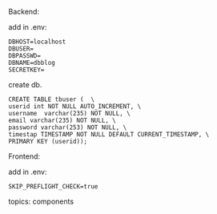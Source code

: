 Backend:

add in .env:
```
DBHOST=localhost
DBUSER=
DBPASSWD=
DBNAME=dbblog
SECRETKEY=
```

create db.

```
CREATE TABLE tbuser (  \
userid int NOT NULL AUTO_INCREMENT, \
username  varchar(235) NOT NULL, \
email varchar(235) NOT NULL, \
password varchar(253) NOT NULL, \
timestap TIMESTAMP NOT NULL DEFAULT CURRENT_TIMESTAMP, \
PRIMARY KEY (userid));
```
Frontend:

add in .env:
```
SKIP_PREFLIGHT_CHECK=true
```

topics:
components
